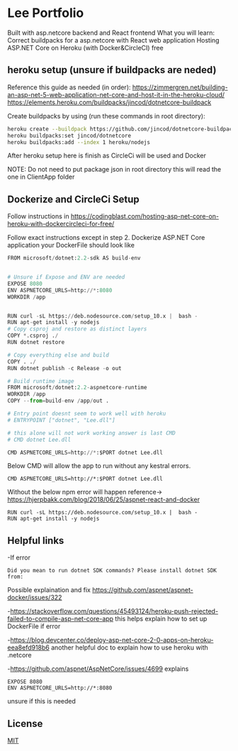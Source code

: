 # Lee Portfolio
Built with asp.netcore backend and React frontend
What you will learn:
Correct buildpacks for a asp.netcore with React web application
Hosting ASP.NET Core on Heroku (with Docker&CircleCI) free

## heroku setup (unsure if buildpacks are neded)
Reference this guide as needed (in order): https://zimmergren.net/building-an-asp-net-5-web-application-net-core-and-host-it-in-the-heroku-cloud/
https://elements.heroku.com/buildpacks/jincod/dotnetcore-buildpack


Create buildpacks by using (run these commands in root directory):

```bash
heroku create --buildpack https://github.com/jincod/dotnetcore-buildpack.git
heroku buildpacks:set jincod/dotnetcore
heroku buildpacks:add --index 1 heroku/nodejs
```

After heroku setup here is finish as CircleCi will be used and Docker

NOTE: Do not need to put package json in root directory this will read the one in ClientApp folder

## Dockerize and CircleCi Setup
Follow instructions in https://codingblast.com/hosting-asp-net-core-on-heroku-with-dockercircleci-for-free/

Follow exact instructions except in step 2. Dockerize ASP.NET Core application your DockerFile should look like

```python
FROM microsoft/dotnet:2.2-sdk AS build-env


# Unsure if Expose and ENV are needed
EXPOSE 8080
ENV ASPNETCORE_URLS=http://*:8080
WORKDIR /app


RUN curl -sL https://deb.nodesource.com/setup_10.x |  bash -
RUN apt-get install -y nodejs
# Copy csproj and restore as distinct layers
COPY *.csproj ./
RUN dotnet restore

# Copy everything else and build
COPY . ./
RUN dotnet publish -c Release -o out

# Build runtime image
FROM microsoft/dotnet:2.2-aspnetcore-runtime
WORKDIR /app
COPY --from=build-env /app/out .

# Entry point doesnt seem to work well with heroku
# ENTRYPOINT ["dotnet", "Lee.dll"]

# this alone will not work working answer is last CMD
# CMD dotnet Lee.dll

CMD ASPNETCORE_URLS=http://*:$PORT dotnet Lee.dll

```
Below CMD will allow the app to run without any kestral errors.
```
CMD ASPNETCORE_URLS=http://*:$PORT dotnet Lee.dll
```


Without the below npm error will happen reference-> https://hjerpbakk.com/blog/2018/06/25/aspnet-react-and-docker
```
RUN curl -sL https://deb.nodesource.com/setup_10.x |  bash -
RUN apt-get install -y nodejs
```



## Helpful links
-If error
```
Did you mean to run dotnet SDK commands? Please install dotnet SDK from:
```
Possible explaination and fix https://github.com/aspnet/aspnet-docker/issues/322


-https://stackoverflow.com/questions/45493124/heroku-push-rejected-failed-to-compile-asp-net-core-app this helps explain how to set up DockerFile if error

-https://blog.devcenter.co/deploy-asp-net-core-2-0-apps-on-heroku-eea8efd918b6 another helpful doc to explain how to use heroku with .netcore

-https://github.com/aspnet/AspNetCore/issues/4699 explains
```
EXPOSE 8080
ENV ASPNETCORE_URLS=http://*:8080
```
unsure if this is needed


## License
[MIT](https://choosealicense.com/licenses/mit/)
